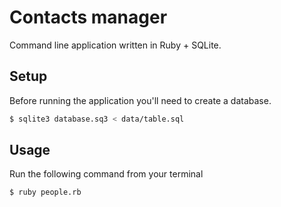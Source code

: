 # Contacts manager

Command line application written in Ruby +  SQLite.

## Setup

Before running the application you'll need to create a database.

```bash
$ sqlite3 database.sq3 < data/table.sql
```

## Usage

Run the following command from your terminal

```bash
$ ruby people.rb
```

